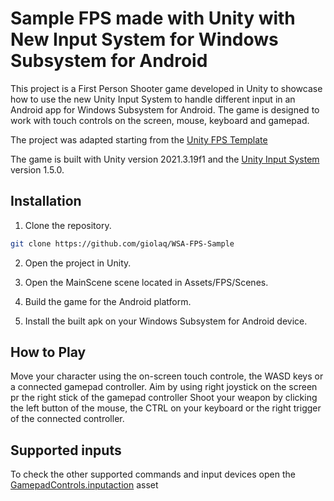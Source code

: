 # Sample FPS made with Unity with New Input System for Windows Subsystem for Android
This project is a First Person Shooter game developed in Unity to showcase how to use the new Unity Input System to handle different input in an Android app for Windows Subsystem for Android. The game is designed to work with touch controls on the screen, mouse, keyboard and gamepad.

The project was adapted starting from the [Unity FPS Template](https://learn.unity.com/project/fps-template)

The game is built with Unity version 2021.3.19f1 and the [Unity Input System](https://docs.unity3d.com/Manual/com.unity.inputsystem.html) version 1.5.0.

## Installation
1. Clone the repository.
```bash
git clone https://github.com/giolaq/WSA-FPS-Sample
```
2. Open the project in Unity.

3. Open the MainScene scene located in Assets/FPS/Scenes.

4. Build the game for the Android platform.

5. Install the built apk on your Windows Subsystem for Android device.

## How to Play
Move your character using the on-screen touch controle, the WASD keys or a connected gamepad controller.
Aim by using right joystick on the screen pr the right stick of the gamepad controller
Shoot your weapon by clicking the left button of the mouse, the CTRL on your keyboard or the right trigger of the connected controller.

## Supported inputs
To check the other supported commands and input devices open the [GamepadControls.inputaction](https://github.com/giolaq/WSA-FPS-Sample/blob/main/Assets/FPS/Scripts/Controls/GamepadControls.inputactions) asset
